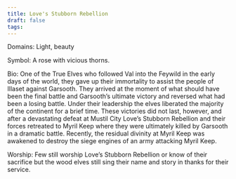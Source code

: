 ```yaml
---
title: Love's Stubborn Rebellion
draft: false
tags:
---
```

Domains: Light, beauty

Symbol: A rose with vicious thorns. 

Bio: One of the True Elves who followed Val into the Feywild in the early days of the world, they gave up their immortality to assist the people of Illaset against Garsooth. They arrived at the moment of what should have been the final battle and Garsooth’s ultimate victory and reversed what had been a losing battle. Under their leadership the elves liberated the majority of the continent for a brief time. These victories did not last, however, and after a devastating defeat at Mustil City Love’s Stubborn Rebellion and their forces retreated to Myril Keep where they were ultimately killed by Garsooth in a dramatic battle. Recently, the residual divinity at Myril Keep was awakened to destroy the siege engines of an army attacking Myril Keep. 

Worship: Few still worship Love’s Stubborn Rebellion or know of their sacrifice but the wood elves still sing their name and story in thanks for their service.